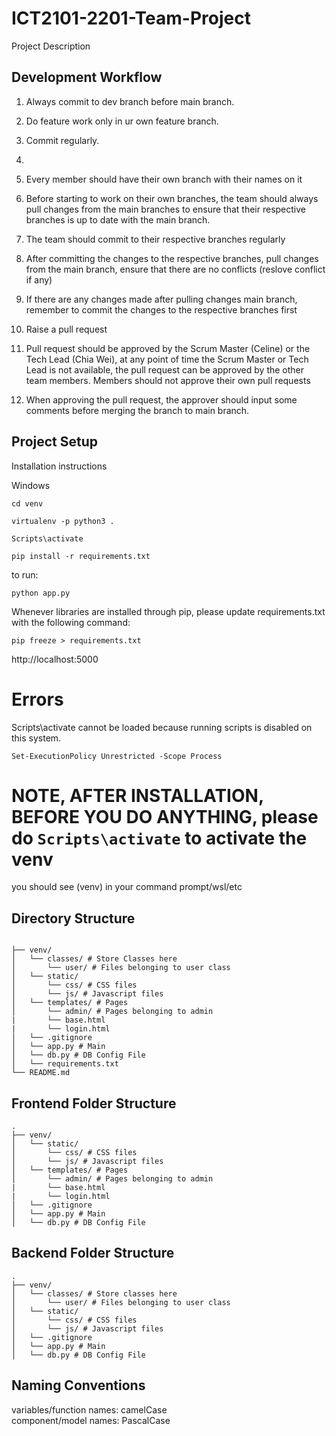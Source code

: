 # ICT2101-2201-Team-Project

Project Description

## Development Workflow

1. Always commit to dev branch before main branch.
2. Do feature work only in ur own feature branch.
3. Commit regularly.
4. 

1. Every member should have their own branch with their names on it
2. Before starting to work on their own branches, the team should always pull changes from the main branches to ensure that their respective branches is up to date with the main branch.
3. The team should commit to their respective branches regularly
4. After committing the changes to the respective branches, pull changes from the main branch, ensure that there are no conflicts (reslove conflict if any)
5. If there are any changes made after pulling changes main branch, remember to commit the changes to the respective branches first
6. Raise a pull request
7. Pull request should be approved by the Scrum Master (Celine) or the Tech Lead (Chia Wei), at any point of time the Scrum Master or Tech Lead is not available, the pull request can be approved by the other team members. Members should not approve their own pull requests
8. When approving the pull request, the approver should input some comments before merging the branch to main branch.

## Project Setup

Installation instructions

Windows

```
cd venv

virtualenv -p python3 .

Scripts\activate

pip install -r requirements.txt
```

to run:

``python app.py``

Whenever libraries are installed through pip, please update requirements.txt with the following command:

``pip freeze > requirements.txt``

http://localhost:5000

# Errors

Scripts\activate cannot be loaded because running scripts is disabled on this system.

``Set-ExecutionPolicy Unrestricted -Scope Process``


# NOTE, AFTER INSTALLATION, BEFORE YOU DO ANYTHING, please do ``Scripts\activate`` to activate the venv 
you should see (venv) <Directory> in your command prompt/wsl/etc

  
## Directory Structure
```
  
├── venv/            
│   └── classes/ # Store Classes here
│       └── user/ # Files belonging to user class
│   └── static/
│       └── css/ # CSS files
│       └── js/ # Javascript files
│   └── templates/ # Pages
│       └── admin/ # Pages belonging to admin
|       └── base.html
|       └── login.html
│   └── .gitignore
│   └── app.py # Main
│   └── db.py # DB Config File
│   └── requirements.txt
└── README.md
```
  
## Frontend Folder Structure
  
```
.
├── venv/            
│   └── static/
│       └── css/ # CSS files
│       └── js/ # Javascript files
│   └── templates/ # Pages
│       └── admin/ # Pages belonging to admin
|       └── base.html
|       └── login.html
│   └── .gitignore
│   └── app.py # Main
│   └── db.py # DB Config File
```
  
## Backend Folder Structure

```
.       
├── venv/            
│   └── classes/ # Store classes here
│       └── user/ # Files belonging to user class
│   └── static/ 
│       └── css/ # CSS files
│       └── js/ # Javascript files
│   └── .gitignore
│   └── app.py # Main
│   └── db.py # DB Config File
```

## Naming Conventions

variables/function names: camelCase  
component/model names: PascalCase
